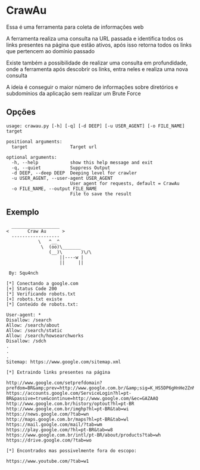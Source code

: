 # CrawAu
Essa é uma ferramenta para coleta de informações web

A ferramenta realiza uma consulta na URL passada e identifica todos os links presentes na página que estão ativos, após isso retorna todos os links que pertencem ao domínio passado

Existe também a possibilidade de realizar uma consulta em profundidade, onde a ferramenta após descobrir os links, entra neles e realiza uma nova consulta

A ideia é conseguir o maior número de informações sobre diretórios e subdomínios da aplicação sem realizar um Brute Force

## Opções

```
usage: crawau.py [-h] [-q] [-d DEEP] [-u USER_AGENT] [-o FILE_NAME] target

positional arguments:
  target                Target url

optional arguments:
  -h, --help            show this help message and exit
  -q, --quiet           Suppress Output
  -d DEEP, --deep DEEP  Deeping level for crawler
  -u USER_AGENT, --user-agent USER_AGENT
                        User agent for requests, default = CrawAu
  -o FILE_NAME, --output FILE_NAME
                        File to save the result
```

## Exemplo

```
  __________________
<       Craw Au      >
  ------------------
            \   ^__^
             \  (oo)\_______
                (__)\       )\/\
                    ||----w |
                    ||     ||

 By: Squ4nch

[*] Conectando a google.com
[+] Status Code 200
[*] Verificando robots.txt
[+] robots.txt existe
[*] Conteúdo de robots.txt:

User-agent: *
Disallow: /search
Allow: /search/about
Allow: /search/static
Allow: /search/howsearchworks
Disallow: /sdch
.
.
.
Sitemap: https://www.google.com/sitemap.xml

[*] Extraindo links presentes na página

http://www.google.com/setprefdomain?prefdom=BR&amp;prev=http://www.google.com.br/&amp;sig=K_HS5DP6gHnHe2ZnMCtzBNY8sHqrU%3D
https://accounts.google.com/ServiceLogin?hl=pt-BR&passive=true&continue=http://www.google.com/&ec=GAZAAQ
http://www.google.com.br/history/optout?hl=pt-BR
http://www.google.com.br/imghp?hl=pt-BR&tab=wi
https://news.google.com/?tab=wn
http://maps.google.com.br/maps?hl=pt-BR&tab=wl
https://mail.google.com/mail/?tab=wm
https://play.google.com/?hl=pt-BR&tab=w8
https://www.google.com.br/intl/pt-BR/about/products?tab=wh
https://drive.google.com/?tab=wo

[*] Encontrados mas possivelmente fora do escopo:

https://www.youtube.com/?tab=w1

```
